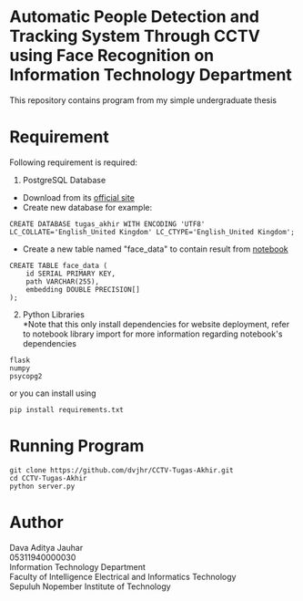 # Automatic People Detection and Tracking System Through CCTV using Face Recognition on Information Technology Department

This repository contains program from my simple undergraduate thesis

# Requirement
Following requirement is required:
1) PostgreSQL Database
- Download from its [official site](https://www.postgresql.org/)
- Create new database for example: 
```
CREATE DATABASE tugas_akhir WITH ENCODING 'UTF8' LC_COLLATE='English_United Kingdom' LC_CTYPE='English_United Kingdom';
```
- Create a new table named "face_data" to contain result from [notebook](https://github.com/dvjhr/CCTV-Tugas-Akhir/blob/master/insightface_reborn.ipynb)
```
CREATE TABLE face_data (
    id SERIAL PRIMARY KEY,
    path VARCHAR(255),
    embedding DOUBLE PRECISION[]
);
```
2) Python Libraries\
*Note that this only install dependencies for website deployment, refer to notebook library import for more information regarding notebook's dependencies 
```
flask
numpy
psycopg2
```
or you can install using 
```
pip install requirements.txt
```

# Running Program

```
git clone https://github.com/dvjhr/CCTV-Tugas-Akhir.git
cd CCTV-Tugas-Akhir
python server.py
```

# Author 
Dava Aditya Jauhar\
05311940000030\
Information Technology Department\
Faculty of Intelligence Electrical and Informatics Technology\
Sepuluh Nopember Institute of Technology